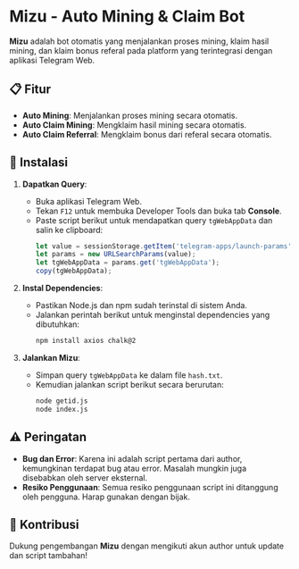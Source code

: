 # Mizu - Auto Mining & Claim Bot

**Mizu** adalah bot otomatis yang menjalankan proses mining, klaim hasil mining, dan klaim bonus referal pada platform yang terintegrasi dengan aplikasi Telegram Web.

## 📋 Fitur
- **Auto Mining**: Menjalankan proses mining secara otomatis.
- **Auto Claim Mining**: Mengklaim hasil mining secara otomatis.
- **Auto Claim Referral**: Mengklaim bonus dari referal secara otomatis.

## 🚀 Instalasi
1. **Dapatkan Query**:
   - Buka aplikasi Telegram Web.
   - Tekan `F12` untuk membuka Developer Tools dan buka tab **Console**.
   - Paste script berikut untuk mendapatkan query `tgWebAppData` dan salin ke clipboard:
     ```javascript
     let value = sessionStorage.getItem('telegram-apps/launch-params');
     let params = new URLSearchParams(value);
     let tgWebAppData = params.get('tgWebAppData');
     copy(tgWebAppData);
     ```
   
2. **Instal Dependencies**:
   - Pastikan Node.js dan npm sudah terinstal di sistem Anda.
   - Jalankan perintah berikut untuk menginstal dependencies yang dibutuhkan:
     ```bash
     npm install axios chalk@2
     ```

3. **Jalankan Mizu**:
   - Simpan query `tgWebAppData` ke dalam file `hash.txt`.
   - Kemudian jalankan script berikut secara berurutan:
     ```bash
     node getid.js
     node index.js
     ```

## ⚠️ Peringatan
- **Bug dan Error**: Karena ini adalah script pertama dari author, kemungkinan terdapat bug atau error. Masalah mungkin juga disebabkan oleh server eksternal.
- **Resiko Penggunaan**: Semua resiko penggunaan script ini ditanggung oleh pengguna. Harap gunakan dengan bijak.

## 🤝 Kontribusi
Dukung pengembangan **Mizu** dengan mengikuti akun author untuk update dan script tambahan!
